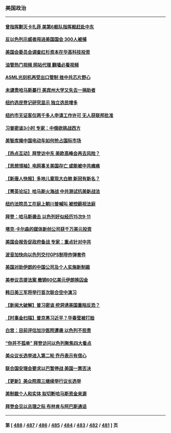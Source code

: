 ### 美国政治
---
#### [曾指挥剿灭卡扎菲 美第6舰队指挥舰赶赴中东](../../pages/ncid1078159/n14098670.md?10192045) 
#### [反以色列示威者闯进美国国会 300人被捕](../../pages/ncid1078159/n14098552.md?10192045) 
#### [美国会委员会调查红杉资本在华高科技投资](../../pages/ncid1078159/n14098474.md?10192045) 
#### [油管热门视频 网站代理 翻墙必看视频](http://138.2.39.72:81/youtube.html?epic-marker?10192045)
#### [ASML光刻机再受出口管制 挫中共芯片野心](../../pages/ncid1078159/n14098332.md?10192045) 
#### [未谴责哈马斯暴行 美宾州大学又失去一捐助者](../../pages/ncid1078159/n14098325.md?10192045) 
#### [纽约选民登记研究显示 独立选民增多](../../pages/ncid1078159/n14098415.md?10192045) 
#### [纽约市无证客仅两千多人申请工作许可 无人获联邦批准](../../pages/ncid1078159/n14098395.md?10192045) 
#### [习普密谈3小时 专家：中俄欲挑战西方](../../pages/ncid1078159/n14098346.md?10192045) 
#### [美智库揭中国电动车如何抢占国际市场](../../pages/ncid1078159/n14098280.md?10192045) 
#### [【热点互动】拜登访中东 美欧高峰会再去风险？](../../pages/ncid1078159/n14098233.md?10192045) 
#### [【思想领袖】电网事关美国存亡 或能被中共瘫痪](../../pages/ncid1078159/n14088337.md?10192045) 
#### [【新唐人快报】多地儿童现大白肺 新冠有新名？](../../pages/ncid1078159/n14098252.md?10192045) 
#### [【菁英论坛】哈马斯火海战 中共测试抗美新战法](../../pages/ncid1078159/n14098248.md?10192045) 
#### [纽约法院员工在庭上朝川普喊叫 被控藐视法庭](../../pages/ncid1078159/n14098179.md?10192045) 
#### [拜登：哈马斯袭击 以色列好似经历15次9·11](../../pages/ncid1078159/n14098176.md?10192045) 
#### [塔克‧卡尔森的媒体新创公司获千万美元投资](../../pages/ncid1078159/n14098169.md?10192045) 
#### [美国会报告促政府备战 专家：重点针对中共](../../pages/ncid1078159/n14097499.md?10192045) 
#### [波音加快向以色列交付GPS制导炸弹套件](../../pages/ncid1078159/n14098212.md?10192045) 
#### [美国对助伊朗的中国公司及个人实施新制裁](../../pages/ncid1078159/n14098193.md?10192045) 
#### [美参议员提法案 撤销60亿美元伊朗换囚金](../../pages/ncid1078159/n14098140.md?10192045) 
#### [韩日美三军将举行首次联合空中演习](../../pages/ncid1078159/n14098127.md?10192045) 
#### [【新闻大破解】普习密谈 挖洞诱美国重陷反恐？](../../pages/ncid1078159/n14098115.md?10192045) 
#### [【时事金扫描】普京黑习近平？华春莹被打脸](../../pages/ncid1078159/n14098099.md?10192045) 
#### [白宫：目前评估加沙医院遭袭 以色列不担责](../../pages/ncid1078159/n14098144.md?10192045) 
#### [“你并不孤单” 拜登访问以色列聚焦四大看点](../../pages/ncid1078159/n14098137.md?10192045) 
#### [美众议长选举进入第二轮 乔丹表示有信心](../../pages/ncid1078159/n14098128.md?10192045) 
#### [联合国安理会要求以巴暂停战 美国一票否决](../../pages/ncid1078159/n14098117.md?10192045) 
#### [【更新】美众院周三继续举行议长选举](../../pages/ncid1078159/n14098100.md?10192045) 
#### [美制裁个人和实体 拟切断哈马斯资金来源](../../pages/ncid1078159/n14098052.md?10192045) 
#### [拜登会见以总理之际 布林肯与阿巴斯通话](../../pages/ncid1078159/n14097971.md?10192045) 

---
#### 第 [ [488](./488.md?10192045) / [487](./487.md?10192045) / [486](./486.md?10192045) / [485](./485.md?10192045) / [484](./484.md?10192045) / [483](./483.md?10192045) / [482](./482.md?10192045) / [481](./481.md?10192045) ] 页

